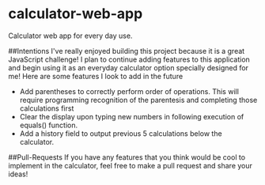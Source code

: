 # calculator-web-app
Calculator web app for every day use.

##Intentions
I've really enjoyed building this project because it is a great JavaScript challenge! I plan to continue adding features to this application and begin using it as an everyday calculator option specially designed for me!
Here are some features I look to add in the future
- Add parentheses to correctly perform order of operations. This will require programming recognition of the parentesis and completing those calculations first
- Clear the display upon typing new numbers in following execution of equals() function.
- Add a history field to output previous 5 calculations below the calculator.

##Pull-Requests
If you have any features that you think would be cool to implement in the calculator, feel free to make a pull request and share your ideas!
